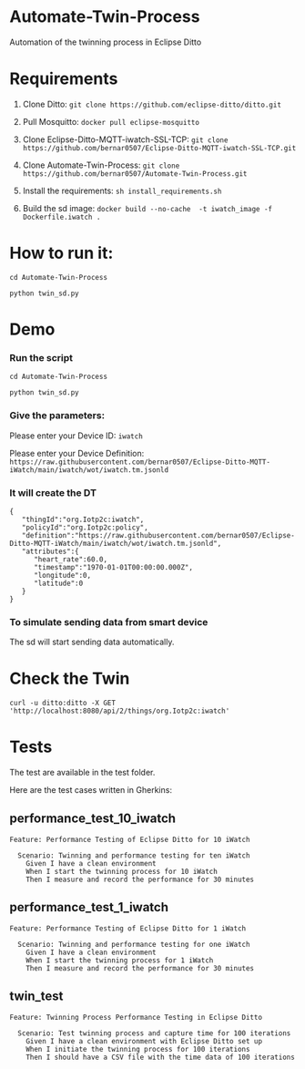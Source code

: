 # Automate-Twin-Process
Automation of the twinning process in Eclipse Ditto

# Requirements

1. Clone Ditto: ```git clone https://github.com/eclipse-ditto/ditto.git```

2. Pull Mosquitto: ```docker pull eclipse-mosquitto```

3. Clone Eclipse-Ditto-MQTT-iwatch-SSL-TCP: ```git clone https://github.com/bernar0507/Eclipse-Ditto-MQTT-iwatch-SSL-TCP.git```

4. Clone Automate-Twin-Process: ```git clone https://github.com/bernar0507/Automate-Twin-Process.git```

5. Install the requirements: ```sh install_requirements.sh```

6. Build the sd image: ```docker build --no-cache  -t iwatch_image -f Dockerfile.iwatch .```

# How to run it:

`cd Automate-Twin-Process`

`python twin_sd.py`

# Demo 

### Run the script 

`cd Automate-Twin-Process`

`python twin_sd.py`

### Give the parameters:

Please enter your Device ID: `iwatch`

Please enter your Device Definition: `https://raw.githubusercontent.com/bernar0507/Eclipse-Ditto-MQTT-iWatch/main/iwatch/wot/iwatch.tm.jsonld`

### It will create the DT

```
{
   "thingId":"org.Iotp2c:iwatch",
   "policyId":"org.Iotp2c:policy",
   "definition":"https://raw.githubusercontent.com/bernar0507/Eclipse-Ditto-MQTT-iWatch/main/iwatch/wot/iwatch.tm.jsonld",
   "attributes":{
      "heart_rate":60.0,
      "timestamp":"1970-01-01T00:00:00.000Z",
      "longitude":0,
      "latitude":0
   }
}
```

### To simulate sending data from smart device

The sd will start sending data automatically.

# Check the Twin

```curl -u ditto:ditto -X GET 'http://localhost:8080/api/2/things/org.Iotp2c:iwatch'```

# Tests
The test are available in the test folder. 

Here are the test cases written in Gherkins:

## performance_test_10_iwatch
```
Feature: Performance Testing of Eclipse Ditto for 10 iWatch

  Scenario: Twinning and performance testing for ten iWatch
    Given I have a clean environment
    When I start the twinning process for 10 iWatch
    Then I measure and record the performance for 30 minutes
```

## performance_test_1_iwatch
```
Feature: Performance Testing of Eclipse Ditto for 1 iWatch

  Scenario: Twinning and performance testing for one iWatch
    Given I have a clean environment
    When I start the twinning process for 1 iWatch
    Then I measure and record the performance for 30 minutes
```
## twin_test
```
Feature: Twinning Process Performance Testing in Eclipse Ditto

  Scenario: Test twinning process and capture time for 100 iterations
    Given I have a clean environment with Eclipse Ditto set up
    When I initiate the twinning process for 100 iterations
    Then I should have a CSV file with the time data of 100 iterations
```
